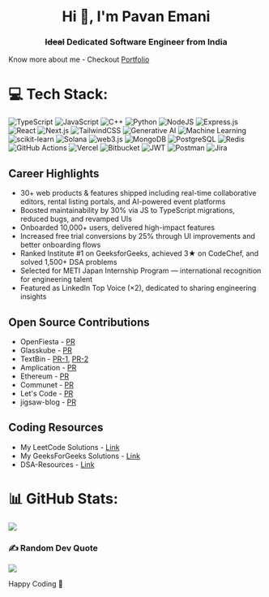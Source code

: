 <h1 align="center">Hi 👋, I'm Pavan Emani</h1>
<h3 align="center"><s>Ideal</s> Dedicated Software Engineer from India </h3>

Know more about me - Checkout [Portfolio](https://pavanemani.vercel.app/)

# 💻 Tech Stack:
![TypeScript](https://img.shields.io/badge/typescript-%23007ACC.svg?style=for-the-badge&logo=typescript&logoColor=white)
![JavaScript](https://img.shields.io/badge/javascript-%23323330.svg?style=for-the-badge&logo=javascript&logoColor=%23F7DF1E)
![C++](https://img.shields.io/badge/c++-%2300599C.svg?style=for-the-badge&logo=c%2B%2B&logoColor=white)
![Python](https://img.shields.io/badge/python-3670A0?style=for-the-badge&logo=python&logoColor=ffdd54)
![NodeJS](https://img.shields.io/badge/node.js-6DA55F?style=for-the-badge&logo=node.js&logoColor=white)
![Express.js](https://img.shields.io/badge/express.js-%23404d59.svg?style=for-the-badge&logo=express&logoColor=%2361DAFB)
![React](https://img.shields.io/badge/react-%2320232a.svg?style=for-the-badge&logo=react&logoColor=%2361DAFB)
![Next.js](https://img.shields.io/badge/next.js-%23000000.svg?style=for-the-badge&logo=next.js&logoColor=white)
![TailwindCSS](https://img.shields.io/badge/tailwindcss-%2338B2AC.svg?style=for-the-badge&logo=tailwind-css&logoColor=white)
![Generative AI](https://img.shields.io/badge/Generative_AI-%2300BFFF.svg?style=for-the-badge&logo=openai&logoColor=white)
![Machine Learning](https://img.shields.io/badge/Machine%20Learning-F7931E?style=for-the-badge&logo=scikit-learn&logoColor=white)
![scikit-learn](https://img.shields.io/badge/scikit--learn-%23F7931E.svg?style=for-the-badge&logo=scikit-learn&logoColor=white)
![Solana](https://img.shields.io/badge/Solana-%23000000.svg?style=for-the-badge&logo=solana&logoColor=#00FF9F)
![web3.js](https://img.shields.io/badge/web3.js-F16822?style=for-the-badge&logo=web3dotjs&logoColor=white)
![MongoDB](https://img.shields.io/badge/MongoDB-%234ea94b.svg?style=for-the-badge&logo=mongodb&logoColor=white)
![PostgreSQL](https://img.shields.io/badge/postgresql-%23316192.svg?style=for-the-badge&logo=postgresql&logoColor=white)
![Redis](https://img.shields.io/badge/redis-%23DC382D.svg?style=for-the-badge&logo=redis&logoColor=white)
![GitHub Actions](https://img.shields.io/badge/github%20actions-%232671E5.svg?style=for-the-badge&logo=githubactions&logoColor=white)
![Vercel](https://img.shields.io/badge/vercel-%23000000.svg?style=for-the-badge&logo=vercel&logoColor=white)
![Bitbucket](https://img.shields.io/badge/Bitbucket-%230047B3.svg?style=for-the-badge&logo=bitbucket&logoColor=white)
![JWT](https://img.shields.io/badge/JWT-black?style=for-the-badge&logo=JSON%20web%20tokens)
![Postman](https://img.shields.io/badge/Postman-FF6C37?style=for-the-badge&logo=postman&logoColor=white)
![Jira](https://img.shields.io/badge/jira-%230A0FFF.svg?style=for-the-badge&logo=jira&logoColor=white)

## Career Highlights
- 30+ web products & features shipped including real-time collaborative editors, rental listing portals, and AI-powered event platforms
- Boosted maintainability by 30% via JS to TypeScript migrations, reduced bugs, and revamped UIs
- Onboarded 10,000+ users, delivered high-impact features
- Increased free trial conversions by 25% through UI improvements and better onboarding flows
- Ranked Institute #1 on GeeksforGeeks, achieved 3★ on CodeChef, and solved 1,500+ DSA problems
- Selected for METI Japan Internship Program — international recognition for engineering talent
- Featured as LinkedIn Top Voice (×2), dedicated to sharing engineering insights

## Open Source Contributions
- OpenFiesta - [PR](https://github.com/NiladriHazra/Open-Fiesta/pull/97)
- Glasskube - [PR](https://github.com/glasskube/glasskube/pull/233)
- TextBin - [PR-1](https://github.com/The-Enthusiast-404/text-bin-frontend/pull/15), [PR-2](https://github.com/The-Enthusiast-404/text-bin-frontend/pull/19)
- Amplication - [PR](https://github.com/amplication/amplication/pull/8849)
- Ethereum - [PR](https://github.com/ethereum/ethereum-org-website/pull/13768)
- Communet - [PR](https://github.com/Commu-net/Communet-Api/pull/3)
- Let's Code - [PR](https://github.com/Lets-code-with-us/open-source-programs/pull/5)
- jigsaw-blog - [PR](https://github.com/squarecloudlabs/jigsaw-clean-blog/pull/2)

## Coding Resources
- My LeetCode Solutions - [Link](https://github.com/p1kalys/Leetcode-DSA-Vault)
- My GeeksForGeeks Solutions - [Link](https://github.com/p1kalys/Geeksforgeeks-DSA-Vault)
- DSA-Resources - [Link](https://github.com/p1kalys/tic-tac-toe)

# 📊 GitHub Stats:
![](https://github-readme-stats.vercel.app/api?username=p1kalys&theme=tokyonight&rank_icon=percentile)

### ✍️ Random Dev Quote
![](https://quotes-github-readme.vercel.app/api?type=horizontal&theme=merko)

Happy Coding 🩵
